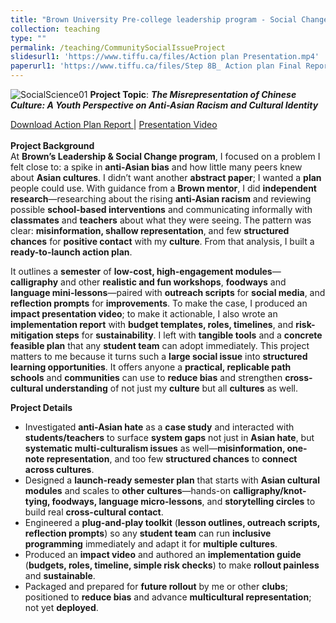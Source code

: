 ```yaml
---
title: "Brown University Pre-college leadership program - Social Change and Leadership - Community Social Issue Project 2024"
collection: teaching
type: ""
permalink: /teaching/CommunitySocialIssueProject
slidesurl1: 'https://www.tiffu.ca/files/Action plan Presentation.mp4'
paperurl1: 'https://www.tiffu.ca/files/Step 8B_ Action plan Final Report - Tiffany Fu.pdf'
---
```


![SocialScience01](https://www.tiffu.ca/images/socialsciencebrown.png)
**Project Topic**: <i>**The Misrepresentation of Chinese Culture: A Youth Perspective on Anti-Asian Racism and Cultural Identity**</i>

<a href="https://www.tiffu.ca/files/Step 8B_ Action plan Final Report - Tiffany Fu.pdf" target="_blank" rel="noopener noreferrer">Download Action Plan Report
</a> | <a href="https://www.tiffu.ca/files/Action plan Presentation.mp4" target="_blank" rel="noopener noreferrer">Presentation Video</a>&nbsp;
<br><br>**Project Background**
<br>At **Brown’s Leadership & Social Change program**, I focused on a problem I felt close to: a spike in **anti-Asian bias** and how little many peers knew about **Asian cultures**. I didn’t want another **abstract paper**; I wanted a **plan** people could use. With guidance from a **Brown mentor**, I did **independent research**—researching about the rising **anti-Asian racism** and reviewing possible **school-based interventions** and communicating informally with **classmates** and **teachers** about what they were seeing. The pattern was clear: **misinformation, shallow representation**, and few **structured chances** for **positive contact** with my **culture**. From that analysis, I built a **ready-to-launch action plan**.

It outlines a **semester** of **low-cost, high-engagement modules**—**calligraphy** and other **realistic and fun workshops**, **foodways** and **language mini-lessons**—paired with **outreach scripts** for **social media**, and **reflection prompts** for **improvements**. To make the case, I produced an **impact presentation video**; to make it actionable, I also wrote an **implementation report** with **budget templates, roles, timelines**, and **risk-mitigation steps** for **sustainability**. I left with **tangible tools** and a **concrete feasible plan** that any **student team** can adopt immediately. This project matters to me because it turns such a **large social issue** into **structured learning opportunities**. It offers anyone a **practical, replicable path** **schools** and **communities** can use to **reduce bias** and strengthen **cross-cultural understanding** of not just my **culture** but all **cultures** as well.

**Project Details**
* Investigated **anti-Asian hate** as a **case study** and interacted with **students/teachers** to surface **system gaps** not just in **Asian hate**, but **systematic multi-culturalism issues** as well—**misinformation, one-note representation**, and too few **structured chances** to **connect across cultures**.
* Designed a **launch-ready semester plan** that starts with **Asian cultural modules** and scales to **other cultures**—hands-on **calligraphy/knot-tying, foodways, language micro-lessons**, and **storytelling circles** to build real **cross-cultural contact**.
* Engineered a **plug-and-play toolkit** (**lesson outlines, outreach scripts, reflection prompts**) so any **student team** can run **inclusive programming** immediately and adapt it for **multiple cultures**.
* Produced an **impact video** and authored an **implementation guide** (**budgets, roles, timeline, simple risk checks**) to make **rollout painless** and **sustainable**.
* Packaged and prepared for **future rollout** by me or other **clubs**; positioned to **reduce bias** and advance **multicultural representation**; not yet **deployed**.

